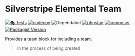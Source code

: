 # Silverstripe Elemental Team

[![🎭 Tests](https://github.com/syntro-opensource/silverstripe-elemental-team/workflows/%F0%9F%8E%AD%20Tests/badge.svg)](https://github.com/syntro-opensource/silverstripe-elemental-team/actions?query=workflow%3A%22%F0%9F%8E%AD+Tests%22+branch%3A%22master%22)
[![codecov](https://codecov.io/gh/syntro-opensource/silverstripe-elemental-team/branch/master/graph/badge.svg)](https://codecov.io/gh/syntro-opensource/silverstripe-elemental-team)
![Dependabot](https://img.shields.io/badge/dependabot-active-brightgreen?logo=dependabot)
[![phpstan](https://img.shields.io/badge/PHPStan-enabled-success)](https://github.com/phpstan/phpstan)
[![composer](https://img.shields.io/packagist/dt/syntro/silverstripe-elemental-team?color=success&logo=composer)](https://packagist.org/packages/syntro/silverstripe-elemental-team)
[![Packagist Version](https://img.shields.io/packagist/v/syntro/silverstripe-elemental-team?label=stable&logo=composer)](https://packagist.org/packages/syntro/silverstripe-elemental-team)

Provides a team block for including a team.

> In the process of being created
